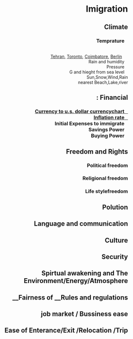 <html dir="rtl">
<h1>Imigration </h1>
    <h2>	Climate	    </h2>
	<h3>
		&nbsp;&nbsp; Temprature </h3> <br> 
	&nbsp;&nbsp;&nbsp;&nbsp;
		<a href="https://www.google.com/search?num=100&ei=xMJiW9OpM4Lt6ASs-o2wAw&q=+temperature+graph+tehran&oq=+temperature+graph+tehran"> Tehran</a>,
		<a href="https://www.google.com/search?num=100&ei=fsNiW63pO8rX6ASMzqLYAw&q=temperature+graph+toronto&oq=temperature+graph+toronto">Toronto</a>,
		<a href="https://en.climate-data.org/location/2788/">Coimbatore</a>,
		<a href="https://www.holiday-weather.com/berlin/averages/">Berlin</a>
	<br>
	&nbsp;&nbsp; Rain and humidity  <br>
	&nbsp;&nbsp; Pressure  <br>
	&nbsp;&nbsp; G and hieght from sea level <br>
	Sun,Snow,Wind,Rain <br>
	nearest Beach,Lake,river <br>
  <h2>Financial :</h2>
	<h3>
	<a href='https://www.xe.com/currencycharts/?from=IRR&to=USD&view=10Y'>
	&nbsp;&nbsp;	Currency to u.s. dollar currencychart
	</a>		<br>
	<a href="https://www.google.com/search?q=countries+inflation+rate&ie=utf-8&oe=utf-8&client=firefox-b-ab">
	&nbsp;&nbsp;		Inflation rate
	</a>     <br>
	&nbsp;&nbsp; Initial Expenses to immigrate<br>
	&nbsp;&nbsp; Savings Power <br>
	&nbsp;&nbsp;  Buying Power <br>
	</h3>
  <h2> Freedom and Rights</h2>
	<h3>Political freedom </h3>
	<h3>Religional freedom </h3>
	<h3> Life stylefreedom </h3>
  <h2> Polution </h2>
  <h2> Language and communication </h2>
  <h2> Culture </h2>
  <h2> Security </h2>
  <h2> Spirtual awakening and The Environment/Energy/Atmosphere </h2>
  <h2> Fairness of __Rules and regulations__ </h2>
  <h2> job market / Bussiness ease </h2>
  <h2> Ease of Enterance/Exit /Relocation /Trip </h2>
</html>
